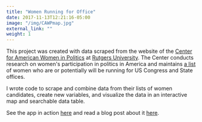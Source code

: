 ```yaml
---
title: "Women Running for Office"
date: 2017-11-13T12:21:16-05:00
image: "/img/CAWPmap.jpg"
external_link: ""
weight: 1
---
```


This project was created with data scraped from the website of the [Center for American Women in Politics](http://www.cawp.rutgers.edu) at [Rutgers University](https://www.rutgers.edu). The Center conducts research on women's participation in politics in America and maintains [a list](http://cawp.rutgers.edu/buzz-2018-potential-women-candidates-us-congress-and-statewide-elected-executive) of women who are or potentially will be running for US Congress and State offices.

I wrote code to scrape and combine data from their lists of women candidates, create new variables, and visualize the data in an interactive map and searchable data table.

See the app in action [here](https://jennylistman.shinyapps.io/WomenCandidates/) and read a blog post about it [here](https://medium.com/@jblistman/an-app-to-search-for-women-running-for-office-in-2018-346f5a013ec9).